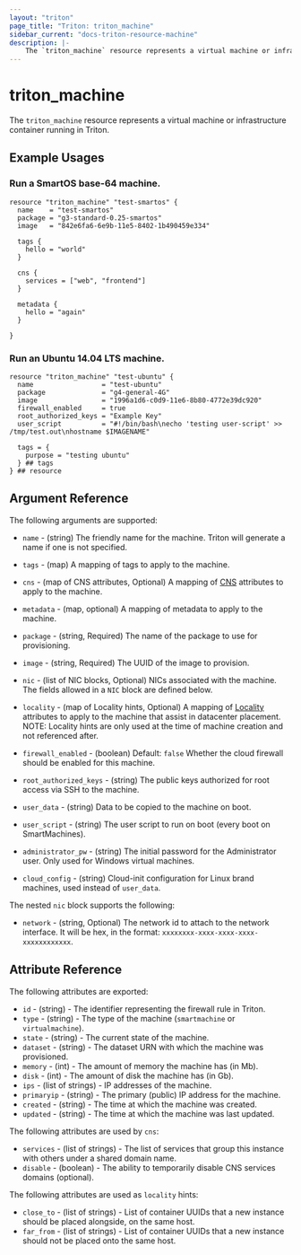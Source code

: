 ```yaml
---
layout: "triton"
page_title: "Triton: triton_machine"
sidebar_current: "docs-triton-resource-machine"
description: |-
    The `triton_machine` resource represents a virtual machine or infrastructure container running in Triton.
---
```


# triton\_machine

The `triton_machine` resource represents a virtual machine or infrastructure container running in Triton.

## Example Usages

### Run a SmartOS base-64 machine.

```hcl
resource "triton_machine" "test-smartos" {
  name    = "test-smartos"
  package = "g3-standard-0.25-smartos"
  image   = "842e6fa6-6e9b-11e5-8402-1b490459e334"

  tags {
    hello = "world"
  }

  cns {
    services = ["web", "frontend"]
  }

  metadata {
    hello = "again"
  }

}
```

### Run an Ubuntu 14.04 LTS machine.

```hcl
resource "triton_machine" "test-ubuntu" {
  name                 = "test-ubuntu"
  package              = "g4-general-4G"
  image                = "1996a1d6-c0d9-11e6-8b80-4772e39dc920"
  firewall_enabled     = true
  root_authorized_keys = "Example Key"
  user_script          = "#!/bin/bash\necho 'testing user-script' >> /tmp/test.out\nhostname $IMAGENAME"

  tags = {
    purpose = "testing ubuntu"
  } ## tags
} ## resource
```

## Argument Reference

The following arguments are supported:

* `name` - (string)
    The friendly name for the machine. Triton will generate a name if one is not specified.

* `tags` - (map)
    A mapping of tags to apply to the machine.

* `cns` - (map of CNS attributes, Optional)
    A mapping of [CNS](https://docs.joyent.com/public-cloud/network/cns) attributes to apply to the machine.

* `metadata` - (map, optional)
    A mapping of metadata to apply to the machine.

* `package` - (string, Required)
    The name of the package to use for provisioning.

* `image` - (string, Required)
    The UUID of the image to provision.

* `nic` - (list of NIC blocks, Optional)
    NICs associated with the machine. The fields allowed in a `NIC` block are defined below.

* `locality` - (map of Locality hints, Optional)
    A mapping of [Locality](https://apidocs.joyent.com/cloudapi/#CreateMachine) attributes to apply to the machine that assist in datacenter placement. NOTE: Locality hints are only used at the time of machine creation and not referenced after.

* `firewall_enabled` - (boolean)  Default: `false`
    Whether the cloud firewall should be enabled for this machine.

* `root_authorized_keys` - (string)
    The public keys authorized for root access via SSH to the machine.

* `user_data` - (string)
    Data to be copied to the machine on boot.

* `user_script` - (string)
    The user script to run on boot (every boot on SmartMachines).

* `administrator_pw` - (string)
    The initial password for the Administrator user. Only used for Windows virtual machines.

* `cloud_config` - (string)
    Cloud-init configuration for Linux brand machines, used instead of `user_data`.

The nested `nic` block supports the following:

* `network` - (string, Optional)
    The network id to attach to the network interface. It will be hex, in the format: `xxxxxxxx-xxxx-xxxx-xxxx-xxxxxxxxxxxx`.

## Attribute Reference

The following attributes are exported:

* `id` - (string) - The identifier representing the firewall rule in Triton.
* `type` - (string) - The type of the machine (`smartmachine` or `virtualmachine`).
* `state` - (string) - The current state of the machine.
* `dataset` - (string) - The dataset URN with which the machine was provisioned.
* `memory` - (int) - The amount of memory the machine has (in Mb).
* `disk` - (int) - The amount of disk the machine has (in Gb).
* `ips` - (list of strings) - IP addresses of the machine.
* `primaryip` - (string) - The primary (public) IP address for the machine.
* `created` - (string) - The time at which the machine was created.
* `updated` - (string) - The time at which the machine was last updated.

The following attributes are used by `cns`:

* `services` - (list of strings) - The list of services that group this instance with others under a shared domain name.
* `disable` - (boolean) - The ability to temporarily disable CNS services domains (optional).

The following attributes are used as `locality` hints:

* `close_to` - (list of strings) - List of container UUIDs that a new instance should be placed alongside, on the same host.
* `far_from` - (list of strings) - List of container UUIDs that a new instance should not be placed onto the same host.
